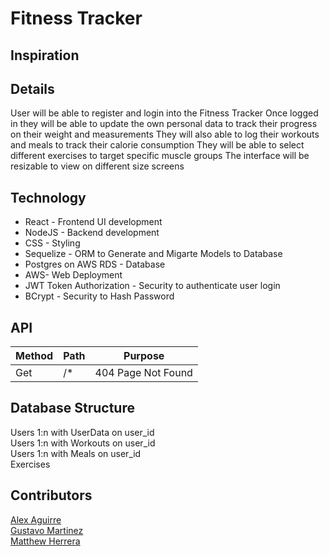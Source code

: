 # Fitness Tracker 

## Inspiration

## Details
User will be able to register and login into the Fitness Tracker
Once logged in they will be able to update the own personal data to track their progress on their weight and measurements
They will also able to log their workouts and meals to track their calorie consumption
They will be able to select different exercises to target specific muscle groups
The interface will be resizable to view on different size screens

## Technology
* React - Frontend UI development
* NodeJS - Backend development
* CSS - Styling
* Sequelize - ORM to Generate and Migarte Models to Database
* Postgres on AWS RDS - Database
* AWS- Web Deployment
* JWT Token Authorization - Security to authenticate user login
* BCrypt - Security to Hash Password

## API
| Method | Path | Purpose |
|--------|------|---------|
|Get | /* | 404 Page Not Found|

## Database Structure
Users 1:n with UserData on user_id <br>
Users 1:n with Workouts on user_id <br>
Users 1:n with Meals on user_id<br>
Exercises <br>

## Contributors
[Alex Aguirre](https://github.com/AlexAguirre70) <br>
[Gustavo Martinez ](https://github.com/Gustavo0623) <br>
[Matthew Herrera](https://github.com/Machew115) <br>
